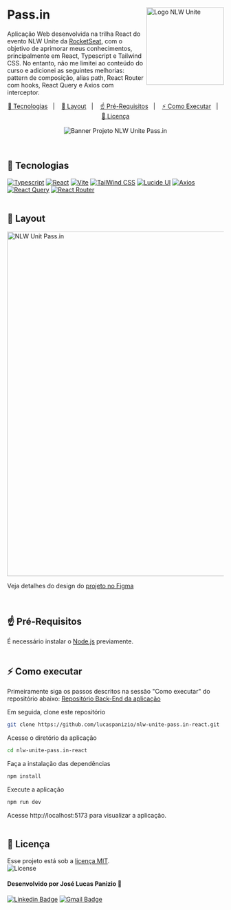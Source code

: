 <div>
  <img src="https://i.postimg.cc/m2pHLtyQ/nlw-expert.png" alt="Logo NLW Unite" title="Logo NLW Unite" width="180" align="right">
  <!-- ![alt text](image.png) -->
  <h1 align="left">Pass.in</h1>
</div>
<p align="left">  
  Aplicação Web desenvolvida na trilha React do evento NLW Unite da <a href="https://www.rocketseat.com.br/">RocketSeat</a>, com o objetivo de aprimorar meus conhecimentos, principalmente em React, Typescript e Tailwind CSS. No entanto, não me limitei ao conteúdo do curso e adicionei as seguintes melhorias: pattern de composição, alias path, React Router com hooks, React Query e Axios com interceptor.
</p>

<p align="center">
  <a href="#-tecnologias">🚀 Tecnologias</a>&nbsp;&nbsp;&nbsp;|&nbsp;&nbsp;&nbsp;
  <a href="#--layout">🎨 Layout</a>&nbsp;&nbsp;&nbsp;|&nbsp;&nbsp;&nbsp;
  <a href="#-pré-requisitos">☝ Pré-Requisitos</a>&nbsp;&nbsp;&nbsp;|&nbsp;&nbsp;&nbsp;
  <a href="#-como-executar">⚡ Como Executar</a>&nbsp;&nbsp;&nbsp;|&nbsp;&nbsp;&nbsp;
  <a href="#-licença">📜 Licença</a>
  <br><br>
  <img src="https://github.com/lucaspanizio/nlw-expert-notes/assets/32407181/d30d8507-2327-4c0d-b495-e9f19190783a" alt="Banner Projeto NLW Unite Pass.in" title="Banner Projeto NLW Unite Pass.in">  
</p>
<br>

## 🚀 Tecnologias

<div>
  <a href="https://www.typescriptlang.org/" target="_blank"><img src="https://img.shields.io/badge/Typescript-%233178C6?style=for-the-badge&logo=Typescript&logoColor=%23fff" alt="Typescript"/></a>
  <a href="https://react.dev/" target="_blank"><img src="https://img.shields.io/badge/React-20232A?style=for-the-badge&logo=react&logoColor=61DAFB" alt="React"/></a>
  <a href="https://vitejs.dev/" target="_blank"><img src="https://img.shields.io/badge/Vite-%23646CFF?style=for-the-badge&logo=vite&logoColor=%23ffc720" alt="Vite"/></a>
  <a href="https://tailwindcss.com/" target="_blank"><img src="https://img.shields.io/badge/tailwindcss-%2338B2AC.svg?style=for-the-badge&logo=tailwind-css&logoColor=white" alt="TailWind CSS"></a>
  <a href="https://lucide.dev/" target="_blank"><img src="https://img.shields.io/badge/radix%20ui-161618.svg?style=for-the-badge&logo=radix-ui&logoColor=white" alt="Lucide UI"/></a>
  <a href="https://axios-http.com/" target="_blank"><img src="https://img.shields.io/badge/axios-671ddf?&style=for-the-badge&logo=axios&logoColor=white" alt="Axios"/></a>
  <a href="https://tanstack.com/" target="_blank"><img src="https://img.shields.io/badge/-React%20Query-FF4154?style=for-the-badge&logo=react%20query&logoColor=white" alt="React Query"/></a>  
  <a href="https://reactrouter.com/" target="_blank"><img src="https://img.shields.io/badge/React_Router-CA4245?style=for-the-badge&logo=react-router&logoColor=white" alt="React Router"/></a>
</div>
<br>

## 🎨 Layout

<img src="https://github.com/lucaspanizio/nlw-expert-notes/assets/32407181/fdce046a-5626-4793-9bdd-67ee14a8d87e" alt="NLW Unit Pass.in" tittle="Web" width="800">
<p>Veja detalhes do design do <a href="https://www.figma.com/file/HE0J9JzhUpJJ7W31dr5hVZ/pass.in">projeto no Figma</a></p>
<br>

## ☝ Pré-Requisitos

É necessário instalar o <a href="https://nodejs.org/en">Node.js</a> previamente.
<br><br>

## ⚡ Como executar

Primeiramente siga os passos descritos na sessão "Como executar" do repositório abaixo:
<a href="https://github.com/lucaspanizio/nlw-unite-pass.in-nodejs.git">Repositório Back-End da aplicação</a>

Em seguida, clone este repositório

```bash
git clone https://github.com/lucaspanizio/nlw-unite-pass.in-react.git
```

Acesse o diretório da aplicação

```bash
cd nlw-unite-pass.in-react
```

Faça a instalação das dependências

```bash
npm install
```

Execute a aplicação

```bash
npm run dev
```

Acesse http://localhost:5173 para visualizar a aplicação.
<br><br>

<!--
## 🔮 Implementações futuras:
- [ ] Página Eventos
- [ ] Ações de incluir, editar e remover eventos e participantes
<br>
-->

## 📜 Licença

<p>Esse projeto está sob a <a href="https://github.com/lucaspanizio/nlw-unite-pass.in-react/blob/main/LICENSE">licença MIT</a>.<br>
<img alt="License" src="https://img.shields.io/static/v1?label=license&message=MIT&color=49AA26&labelColor=000000">
</p>

#### Desenvolvido por José Lucas Panizio 🖖

[![Linkedin Badge](https://img.shields.io/badge/-LinkedIn-blue?style=flat-square&logo=Linkedin&logoColor=white&link=https://www.linkedin.com/in/lucaspanizio/)](https://www.linkedin.com/in/lucaspanizio/)
[![Gmail Badge](https://img.shields.io/badge/-Gmail-ff0000?style=flat-square&labelColor=ff0000&logo=gmail&logoColor=white&link=mailto:lucaspanizio@gmail.com)](mailto:lucaspanizio@gmail.com)
